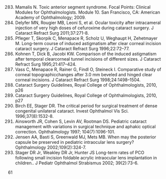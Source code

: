 283. Mamalis N. Toxic anterior segment syndrome. Focal Points: Clinical Modules for Ophthalmologists. Module 10. San Francisco, CA: American Academy of Ophthalmology; 2009.
284. Delyfer MN, Rougier MB, Leoni S, et al. Ocular toxicity after intracameral injection of very high doses of cefuroxime during cataract surgery. J Cataract Refract Surg 2011;37:271-8.
285. Pfleger T, Skorpik C, Menapace R, Scholz U, Weghaupt H, Zehetmayer M. Long-term course of induced astigmatism after clear corneal incision cataract surgery. J Cataract Refract Surg 1996;22:72–77.
286. Kohnen T, Dick B, Jacobi KW. Comparison of the induced astigmatism after temporal clearcorneal tunnel incisions of different sizes. J Cataract Refract Surg 1995;21:417–424.
287. Vass C, Menapace R, Rainer G, Findl O, Steineck I. Comparative study of corneal topographicchanges after 3.0 mm beveled and hinged clear corneal incisions. J Cataract Refract Surg 1998;24:1498–1504.
288. Cataract Surgery Guidelines, Royal College of Ophthalmologists, 2010, p26
289. Cataract Surgery Guidelines, Royal College of Ophthalmologists, 2010, p27
290. Birch EE, Stager DR. The critical period for surgical treatment of dense congenital unilateral cataract. Invest Ophthalmol Vis Sci. 1996;37(8):1532-8.
291. Ainsworth JR, Cohen S, Levin AV, Rootman DS. Pediatric cataract management with variations in surgical technique and aphakic optical correction. Ophthalmology 1997; 104(7):1096-101.
292. Jensen AA, Basti S, Greenwald MJ, Mets MB. When may the posterior capsule be preserved in pediatric intraocular lens surgery? Ophthalmology 2002;109(2):324-7.
293. Stager DR Jr, Weakley DR Jr, Hunter JS Long-term rates of PCO following small incision foldable acrylic intraocular lens implantation in children.. J Pediatr Ophthalmol Strabismus 2002; 39(2):73-6.

<PAGE>61